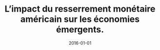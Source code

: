 ---
title: "L’impact du resserrement monétaire américain sur les économies émergents."
collection: press
date: 2016-01-01
permalink: https://www.cepii.fr/CEPII/fr/publications/lettre/abstract.asp?NoDoc=9172
coauthors: "With Stéphane Lhuissier and Fabien Tripier"
status: 'La lettre du CEPII'
---